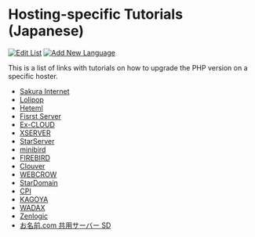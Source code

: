 # Hosting-specific Tutorials (Japanese)

[![Edit List](https://img.shields.io/badge/Edit_List--green.svg?style=social)](https://github.com/wp-core-php/servehappy-resources/edit/master/tutorials/hosting-specific/tutorials-ja.md)
[![Add New Language](https://img.shields.io/badge/Add_New_Language--green.svg?style=social)](https://github.com/wp-core-php/servehappy-resources/new/master/tutorials/hosting-specific)

This is a list of links with tutorials on how to upgrade the PHP version on a specific hoster.

* [Sakura Internet](http://knowledge.sakura.ad.jp/knowledge/7625/)
* [Lolipop](https://lolipop.jp/manual/user/php-setting/)
* [Heteml](https://heteml.jp/support/manual/php5/)
* [Fisrst Server](http://support.fsv.jp/manual/php/basic/type.html)
* [Ex-CLOUD](https://ex-cloud.jp/support/question/g-779)
* [XSERVER](https://www.xserver.ne.jp/manual/man_program_php_ver.php)
* [StarServer](https://www.star.ne.jp/manual/homepage_php_ver.php)
* [minibird](http://www.minibird.jp/man/homepage_program_php_ver.php)
* [FIREBIRD](http://www.firebird.jp/support/man/homepage_program_php_ver.php)
* [Clouver](http://www.clouver.jp/support/man/homepage_program_php_ver.php)
* [WEBCROW](http://www.webcrow.jp/support/man/homepage_program_php_ver.php)
* [StarDomain](http://www.star-domain.jp/man/homepage_program_php_ver.php)
* [CPI](http://acesr.document.secure.ne.jp/tools/php/)
* [KAGOYA](http://support.kagoya.jp/kir/manual/php_version/change.html)
* [WADAX](https://www.wadax.ne.jp/support/manual/shared/multi_php.html)
* [Zenlogic](https://zenlogic.jp/support/manual/web/php.html)
* [お名前.com 共用サーバー SD](https://help.onamae.com/app/answers/detail/a_id/009103)
